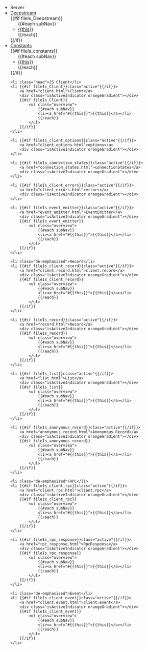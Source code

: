 <ul id="subnav">
	<li class="head first">Server</li>
	<li {{#if fileIs_Deepstream}}class="active"{{/if}}>
		<a href="deepstream.html">Deepstream</a>
		<div class="isActiveIndicator orangeGradient"></div>
		{{#if fileIs_Deepstream}}
			<ul class="overview">
				{{#each subNav}}
				<li><a href="#{{this}}">{{this}}</a></li>
				{{/each}}
			</ul>
		{{/if}}
	</li>
	<li {{#if fileIs_constants}}class="active"{{/if}}>
		<a href="constants.html">Constants</a>
		<div class="isActiveIndicator orangeGradient"></div>
		{{#if fileIs_constants}}
			<ul class="overview">
				{{#each subNav}}
				<li><a href="#{{this}}">{{this}}</a></li>
				{{/each}}
			</ul>
		{{/if}}
	</li>


	<li class="head">JS Client</li>
	<li {{#if fileIs_Client}}class="active"{{/if}}>
		<a href="client.html">Client</a>
		<div class="isActiveIndicator orangeGradient"></div>
		{{#if fileIs_Client}}
			<ul class="overview">
				{{#each subNav}}
				<li><a href="#{{this}}">{{this}}</a></li>
				{{/each}}
			</ul>
		{{/if}}
	</li>

	<li {{#if fileIs_client_options}}class="active"{{/if}}>
		<a href="client_options.html">options</a>
		<div class="isActiveIndicator orangeGradient"></div>
	</li>

	<li {{#if fileIs_connection_states}}class="active"{{/if}}>
		<a href="connection_states.html">connectionStates</a>
		<div class="isActiveIndicator orangeGradient"></div>
	</li>

	<li {{#if fileIs_client_errors}}class="active"{{/if}}>
		<a href="client_errors.html">errors</a>
		<div class="isActiveIndicator orangeGradient"></div>
	</li>

	<li {{#if fileIs_event_emitter}}class="active"{{/if}}>
		<a href="event_emitter.html">EventEmitter</a>
		<div class="isActiveIndicator orangeGradient"></div>
		{{#if fileIs_event_emitter}}
			<ul class="overview">
				{{#each subNav}}
				<li><a href="#{{this}}">{{this}}</a></li>
				{{/each}}
			</ul>
		{{/if}}
	</li>

	<li class="de-emphasized">Record</li>
	<li {{#if fileIs_client_record}}class="active"{{/if}}>
		<a href="client.record.html">client.record</a>
		<div class="isActiveIndicator orangeGradient"></div>
		{{#if fileIs_client_record}}
			<ul class="overview">
				{{#each subNav}}
				<li><a href="#{{this}}">{{this}}</a></li>
				{{/each}}
			</ul>
		{{/if}}
	</li>

	<li {{#if fileIs_record}}class="active"{{/if}}>
		<a href="record.html">Record</a>
		<div class="isActiveIndicator orangeGradient"></div>
		{{#if fileIs_record}}
			<ul class="overview">
				{{#each subNav}}
				<li><a href="#{{this}}">{{this}}</a></li>
				{{/each}}
			</ul>
		{{/if}}
	</li>

	<li {{#if fileIs_list}}class="active"{{/if}}>
		<a href="list.html">List</a>
		<div class="isActiveIndicator orangeGradient"></div>
		{{#if fileIs_list}}
			<ul class="overview">
				{{#each subNav}}
				<li><a href="#{{this}}">{{this}}</a></li>
				{{/each}}
			</ul>
		{{/if}}
	</li>

	<li {{#if fileIs_anonymous_record}}class="active"{{/if}}>
		<a href="anonymous_record.html">Anonymous Record</a>
		<div class="isActiveIndicator orangeGradient"></div>
		{{#if fileIs_anonymous_record}}
			<ul class="overview">
				{{#each subNav}}
				<li><a href="#{{this}}">{{this}}</a></li>
				{{/each}}
			</ul>
		{{/if}}
	</li>

	<li class="de-emphasized">RPC</li>
	<li {{#if fileIs_client_rpc}}class="active"{{/if}}>
		<a href="client.rpc.html">client.rpc</a>
		<div class="isActiveIndicator orangeGradient"></div>
		{{#if fileIs_client_rpc}}
			<ul class="overview">
				{{#each subNav}}
				<li><a href="#{{this}}">{{this}}</a></li>
				{{/each}}
			</ul>
		{{/if}}
	</li>

	<li {{#if fileIs_rpc_response}}class="active"{{/if}}>
		<a href="rpc_response.html">RpcResponse</a>
		<div class="isActiveIndicator orangeGradient"></div>
		{{#if fileIs_rpc_response}}
			<ul class="overview">
				{{#each subNav}}
				<li><a href="#{{this}}">{{this}}</a></li>
				{{/each}}
			</ul>
		{{/if}}
	</li>

	<li class="de-emphasized">Event</li>
	<li {{#if fileIs_client_event}}class="active"{{/if}}>
		<a href="client.event.html">client.event</a>
		<div class="isActiveIndicator orangeGradient"></div>
		{{#if fileIs_client_event}}
			<ul class="overview">
				{{#each subNav}}
				<li><a href="#{{this}}">{{this}}</a></li>
				{{/each}}
			</ul>
		{{/if}}
	</li>
</ul>
